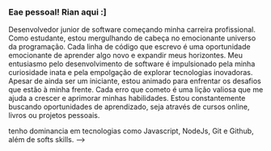 ### Eae pessoal! Rian aqui :] 

Desenvolvedor junior de software começando minha carreira profissional.
Como estudante, estou mergulhando de cabeça no emocionante universo da programação. Cada linha de código que escrevo é uma oportunidade emocionante de aprender algo novo e expandir meus horizontes. Meu entusiasmo pelo desenvolvimento de software é impulsionado pela minha curiosidade inata e pela empolgação de explorar tecnologias inovadoras.
Apesar de ainda ser um iniciante, estou animado para enfrentar os desafios que estão à minha frente. Cada erro que cometo é uma lição valiosa que me ajuda a crescer e aprimorar minhas habilidades. Estou constantemente buscando oportunidades de aprendizado, seja através de cursos online, livros ou projetos pessoais.

tenho dominancia em tecnologias como Javascript, NodeJs, Git e Github, além de softs skills.
-->
